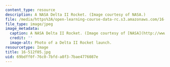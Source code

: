 ```yaml
---
content_type: resource
description: A NASA Delta II Rocket. (Image courtesy of NASA.)
file: /media/https%3A/open-learning-course-data-rc.s3.amazonaws.com/16-512-rocket-propulsion-fall-2005/69bdff0f76c07bfda8f37bae4776087e_16-512f05.jpg
file_type: image/jpeg
image_metadata:
  caption: A NASA Delta II Rocket. (Image courtesy of [NASA](http://www.nasa.gov/).)
  credit: ''
  image-alt: Photo of a Delta II Rocket launch.
resourcetype: Image
title: 16-512f05.jpg
uid: 69bdff0f-76c0-7bfd-a8f3-7bae4776087e
---
```

